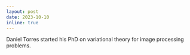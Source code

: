 ```yaml
---
layout: post
date: 2023-10-10
inline: true
---
```

Daniel Torres started his PhD on variational theory for image processing problems.

